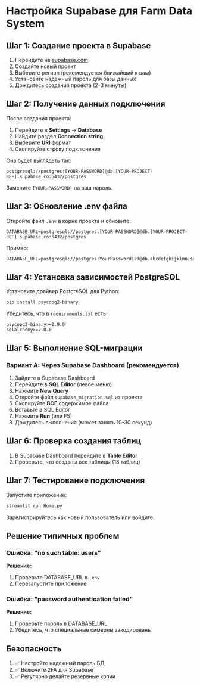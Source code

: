 # Настройка Supabase для Farm Data System

## Шаг 1: Создание проекта в Supabase

1. Перейдите на [supabase.com](https://supabase.com)
2. Создайте новый проект
3. Выберите регион (рекомендуется ближайший к вам)
4. Установите надежный пароль для базы данных
5. Дождитесь создания проекта (2-3 минуты)

## Шаг 2: Получение данных подключения

После создания проекта:

1. Перейдите в **Settings** → **Database**
2. Найдите раздел **Connection string**
3. Выберите **URI** формат
4. Скопируйте строку подключения

Она будет выглядеть так:
```
postgresql://postgres:[YOUR-PASSWORD]@db.[YOUR-PROJECT-REF].supabase.co:5432/postgres
```

Замените `[YOUR-PASSWORD]` на ваш пароль.

## Шаг 3: Обновление .env файла

Откройте файл `.env` в корне проекта и обновите:

```env
DATABASE_URL=postgresql://postgres:[YOUR-PASSWORD]@db.[YOUR-PROJECT-REF].supabase.co:5432/postgres
```

Пример:
```env
DATABASE_URL=postgresql://postgres:YourPassword123@db.abcdefghijklmn.supabase.co:5432/postgres
```

## Шаг 4: Установка зависимостей PostgreSQL

Установите драйвер PostgreSQL для Python:

```bash
pip install psycopg2-binary
```

Убедитесь, что в `requirements.txt` есть:
```
psycopg2-binary>=2.9.0
sqlalchemy>=2.0.0
```

## Шаг 5: Выполнение SQL-миграции

### Вариант А: Через Supabase Dashboard (рекомендуется)

1. Зайдите в Supabase Dashboard
2. Перейдите в **SQL Editor** (левое меню)
3. Нажмите **New Query**
4. Откройте файл `supabase_migration.sql` из проекта
5. Скопируйте **ВСЕ** содержимое файла
6. Вставьте в SQL Editor
7. Нажмите **Run** (или F5)
8. Дождитесь выполнения (может занять 10-30 секунд)

## Шаг 6: Проверка создания таблиц

1. В Supabase Dashboard перейдите в **Table Editor**
2. Проверьте, что созданы все таблицы (18 таблиц)

## Шаг 7: Тестирование подключения

Запустите приложение:

```bash
streamlit run Home.py
```

Зарегистрируйтесь как новый пользователь или войдите.

## Решение типичных проблем

### Ошибка: "no such table: users"

**Решение:**
1. Проверьте DATABASE_URL в `.env`
2. Перезапустите приложение

### Ошибка: "password authentication failed"

**Решение:**
1. Проверьте пароль в DATABASE_URL
2. Убедитесь, что специальные символы закодированы

## Безопасность

1. ✅ Настройте надежный пароль БД
2. ✅ Включите 2FA для Supabase
3. ✅ Регулярно делайте резервные копии
